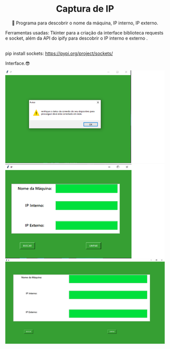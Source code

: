 <h1 align="center">Captura de IP</h1>

<p align="center">  🚀  
Programa para descobrir o nome da máquina, IP interno, IP externo.
 </p>


<p> Ferramentas usadas: Tkinter para a criação da interface biblioteca requests e socket, além da API do ipify para descobrir o IP interno e externo .

 <br>pip install sockets: https://pypi.org/project/sockets/ </br><p>

<div>
  
   <p>Interface.😎<p>
    <img width="" src="image/03.png"  >
    <img  src="image/04.png">
    <img  src="image/05.png">
  </div>
